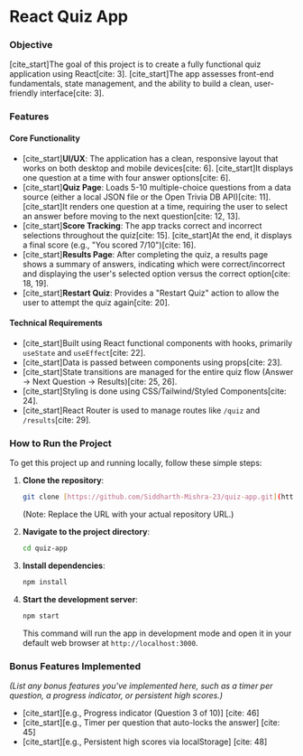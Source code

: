 # React Quiz App

### Objective
[cite_start]The goal of this project is to create a fully functional quiz application using React[cite: 3]. [cite_start]The app assesses front-end fundamentals, state management, and the ability to build a clean, user-friendly interface[cite: 3].

### Features

#### Core Functionality
* [cite_start]**UI/UX**: The application has a clean, responsive layout that works on both desktop and mobile devices[cite: 6]. [cite_start]It displays one question at a time with four answer options[cite: 6].
* [cite_start]**Quiz Page**: Loads 5-10 multiple-choice questions from a data source (either a local JSON file or the Open Trivia DB API)[cite: 11]. [cite_start]It renders one question at a time, requiring the user to select an answer before moving to the next question[cite: 12, 13].
* [cite_start]**Score Tracking**: The app tracks correct and incorrect selections throughout the quiz[cite: 15]. [cite_start]At the end, it displays a final score (e.g., "You scored 7/10")[cite: 16].
* [cite_start]**Results Page**: After completing the quiz, a results page shows a summary of answers, indicating which were correct/incorrect and displaying the user's selected option versus the correct option[cite: 18, 19].
* [cite_start]**Restart Quiz**: Provides a "Restart Quiz" action to allow the user to attempt the quiz again[cite: 20].

#### Technical Requirements
* [cite_start]Built using React functional components with hooks, primarily `useState` and `useEffect`[cite: 22].
* [cite_start]Data is passed between components using props[cite: 23].
* [cite_start]State transitions are managed for the entire quiz flow (Answer → Next Question → Results)[cite: 25, 26].
* [cite_start]Styling is done using CSS/Tailwind/Styled Components[cite: 24].
* [cite_start]React Router is used to manage routes like `/quiz` and `/results`[cite: 29].

### How to Run the Project

To get this project up and running locally, follow these simple steps:

1.  **Clone the repository**:
    ```bash
    git clone [https://github.com/Siddharth-Mishra-23/quiz-app.git](https://github.com/Siddharth-Mishra-23/quiz-app.git)
    ```
    (Note: Replace the URL with your actual repository URL.)

2.  **Navigate to the project directory**:
    ```bash
    cd quiz-app
    ```

3.  **Install dependencies**:
    ```bash
    npm install
    ```

4.  **Start the development server**:
    ```bash
    npm start
    ```
    This command will run the app in development mode and open it in your default web browser at `http://localhost:3000`.

### Bonus Features Implemented
*(List any bonus features you've implemented here, such as a timer per question, a progress indicator, or persistent high scores.)*
* [cite_start][e.g., Progress indicator (Question 3 of 10)] [cite: 46]
* [cite_start][e.g., Timer per question that auto-locks the answer] [cite: 45]
* [cite_start][e.g., Persistent high scores via localStorage] [cite: 48]
